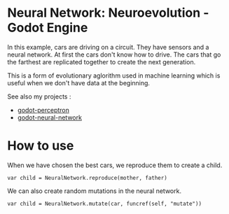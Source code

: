 # Neural Network: Neuroevolution - Godot Engine

In this example, cars are driving on a circuit. They have sensors and a neural network. At first the cars don't know how to drive. 
The cars that go the farthest are replicated together to create the next generation.

This is a form of evolutionary aglorithm used in machine learning which is useful when we don't have data at the beginning.

See also my projects :
- [godot-perceptron](https://github.com/Greaby/godot-perceptron)
- [godot-neural-network](https://github.com/Greaby/godot-neural-network)

# How to use

When we have chosen the best cars, we reproduce them to create a child.

```gdscript
var child = NeuralNetwork.reproduce(mother, father)
```

We can also create random mutations in the neural network.

```gdscript
var child = NeuralNetwork.mutate(car, funcref(self, "mutate"))
```
